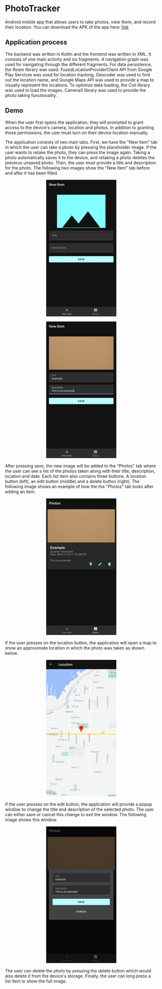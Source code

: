 # PhotoTracker  
Android mobile app that allows users to take photos, view them, and record their location. You can download the APK of the app here: [link](https://docs.google.com/uc?export=download&id=1VFyhvJHVMwDRoRdVdwSFvmKY5MUtIPVJ)

## Application process
The backend was written in Kotlin and the frontend was written in XML. It consists of one main activity and six fragments. A navigation graph was used for navigating through the different fragments. For data persistence, the Room library was used. FusedLocationProviderClient API from Google Play Services was used for location tracking, Geocoder was used to find out the location name, and Google Maps API was used to provide a map to visually represent the locations. To optimize data loading, the Coil library was used to load the images. CameraX library was used to provide the photo taking functionality.

## Demo
When the user first opens the application, they will prompted to grant access to the device's camera, location and photos. In addition to granting these permissions, the user must turn on their device location manually.

The application consists of two main tabs. First, we have the "New Item" tab in which the user can take a photo by pressing the placeholder image. If the user wants to retake the photo, they can press the image again. Taking a photo automatically saves it to the device, and retaking a photo deletes the previous unsaved photo. Then, the user must provide a title and description for the photo. The following two images show the "New Item" tab before and after it has been filled.
<p align="center">
 <img src="https://raw.githubusercontent.com/ricardoliu99/PhotoTracker/master/examples_images/new_item.jpg?raw=true" height="450">
</p>
<p align="center">
 <img src="https://raw.githubusercontent.com/ricardoliu99/PhotoTracker/master/examples_images/new_item_filled.jpg?raw=true" height="450">
</p>

After pressing save, the new image will be added to the "Photos" tab where the user can see a list of the photos taken along with their title, description, location and date. Each list item also contains three buttons. A location button (left), an edit button (middle) and a delete button (right). The following image shows an example of how the the "Photos" tab looks after adding an item.
<p align="center">
 <img src="https://raw.githubusercontent.com/ricardoliu99/PhotoTracker/master/examples_images/gallery.jpg?raw=true" height="450">
</p>

If the user presses on the location button, the application will open a map to show an approximate location in which the photo was taken as shown below.
<p align="center">
 <img src="https://raw.githubusercontent.com/ricardoliu99/PhotoTracker/master/examples_images/location.jpg?raw=true" height="450">
</p>

If the user presses on the edit button, the application will provide a popup window to change the title and description of the selected photo. The user can either save or cancel this change to exit the window. The following image shows this window.
<p align="center">
 <img src="https://raw.githubusercontent.com/ricardoliu99/PhotoTracker/master/examples_images/edit.jpg?raw=true" height="450">
</p>

The user can delete the photo by pressing the delete button which would also delete it from the device's storage. Finally, the user can long press a list item to show the full image.
